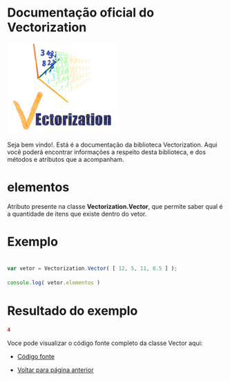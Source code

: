 # Documentação oficial do Vectorization
![Logo do projeto](https://github.com/WilliamJardim/Vectorization/blob/main/imagens/logo256x256.png)

Seja bem vindo!. Está é a documentação da biblioteca Vectorization.
Aqui você poderá encontrar informações a respeito desta biblioteca, e dos métodos e atributos que a acompanham.

# elementos
Atributo presente na classe **Vectorization.Vector**, que permite saber qual é a quantidade de itens que existe dentro do vetor.

# Exemplo 
```javascript

var vetor = Vectorization.Vector( [ 12, 5, 11, 8.5 ] );

console.log( vetor.elementos )

```

# Resultado do exemplo
```json
4
```

Voce pode visualizar o código fonte completo da classe Vector aqui:
* [Código fonte](https://github.com/WilliamJardim/Vectorization/blob/main/src/Vector.js)

* [Voltar para página anterior](../page.md)
